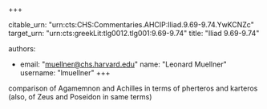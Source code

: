 +++


citable_urn: "urn:cts:CHS:Commentaries.AHCIP:Iliad.9.69-9.74.YwKCNZc"
target_urn: "urn:cts:greekLit:tlg0012.tlg001:9.69-9.74"
title: "Iliad 9.69-9.74"

authors:
- email: "muellner@chs.harvard.edu"
  name: "Leonard Muellner"
  username: "lmuellner"
+++

<p>comparison of Agamemnon and Achilles in terms of pherteros and karteros (also, of Zeus and Poseidon in same terms)</p>